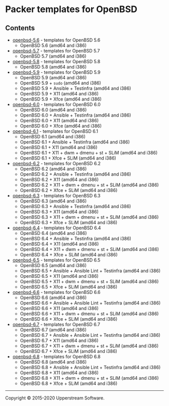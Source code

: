 # Packer templates for OpenBSD

## Contents

* [openbsd-5.6](openbsd-5.6/README.mdown) - templates for OpenBSD 5.6
	* OpenBSD 5.6 (amd64 and i386)
* [openbsd-5.7](openbsd-5.7/README.mdown) - templates for OpenBSD 5.7
	* OpenBSD 5.7 (amd64 and i386)
* [openbsd-5.8](openbsd-5.8/README.mdown) - templates for OpenBSD 5.8
	* OpenBSD 5.8 (amd64 and i386)
* [openbsd-5.9](openbsd-5.9/README.mdown) - templates for OpenBSD 5.9
	* OpenBSD 5.9 (amd64 and i386)
	* OpenBSD 5.9 + `sudo` (amd64 and i386)
	* OpenBSD 5.9 + Ansible + Testinfra (amd64 and i386)
	* OpenBSD 5.9 + X11 (amd64 and i386)
	* OpenBSD 5.9 + Xfce (amd64 and i386)
* [openbsd-6.0](openbsd-6.0/README.mdown) - templates for OpenBSD 6.0
	* OpenBSD 6.0 (amd64 and i386)
	* OpenBSD 6.0 + Ansible + Testinfra (amd64 and i386)
	* OpenBSD 6.0 + X11 (amd64 and i386)
	* OpenBSD 6.0 + Xfce (amd64 and i386)
* [openbsd-6.1](openbsd-6.1/README.mdown) - templates for OpenBSD 6.1
	* OpenBSD 6.1 (amd64 and i386)
	* OpenBSD 6.1 + Ansible + Testinfra (amd64 and i386)
	* OpenBSD 6.1 + X11 (amd64 and i386)
	* OpenBSD 6.1 + X11 + dwm + dmenu + st + SLiM (amd64 and i386)
	* OpenBSD 6.1 + Xfce + SLiM (amd64 and i386)
* [openbsd-6.2](openbsd-6.2/README.mdown) - templates for OpenBSD 6.2
	* OpenBSD 6.2 (amd64 and i386)
	* OpenBSD 6.2 + Ansible + Testinfra (amd64 and i386)
	* OpenBSD 6.2 + X11 (amd64 and i386)
	* OpenBSD 6.2 + X11 + dwm + dmenu + st + SLiM (amd64 and i386)
	* OpenBSD 6.2 + Xfce + SLiM (amd64 and i386)
* [openbsd-6.3](openbsd-6.3/README.mdown) - templates for OpenBSD 6.3
	* OpenBSD 6.3 (amd64 and i386)
	* OpenBSD 6.3 + Ansible + Testinfra (amd64 and i386)
	* OpenBSD 6.3 + X11 (amd64 and i386)
	* OpenBSD 6.3 + X11 + dwm + dmenu + st + SLiM (amd64 and i386)
	* OpenBSD 6.3 + Xfce + SLiM (amd64 and i386)
* [openbsd-6.4](openbsd-6.4/README.mdown) - templates for OpenBSD 6.4
	* OpenBSD 6.4 (amd64 and i386)
	* OpenBSD 6.4 + Ansible + Testinfra (amd64 and i386)
	* OpenBSD 6.4 + X11 (amd64 and i386)
	* OpenBSD 6.4 + X11 + dwm + dmenu + st + SLiM (amd64 and i386)
	* OpenBSD 6.4 + Xfce + SLiM (amd64 and i386)
* [openbsd-6.5](openbsd-6.5/README.mdown) - templates for OpenBSD 6.5
	* OpenBSD 6.5 (amd64 and i386)
	* OpenBSD 6.5 + Ansible + Ansible Lint + Testinfra (amd64 and i386)
	* OpenBSD 6.5 + X11 (amd64 and i386)
	* OpenBSD 6.5 + X11 + dwm + dmenu + st + SLiM (amd64 and i386)
	* OpenBSD 6.5 + Xfce + SLiM (amd64 and i386)
* [openbsd-6.6](openbsd-6.6/README.mdown) - templates for OpenBSD 6.6
	* OpenBSD 6.6 (amd64 and i386)
	* OpenBSD 6.6 + Ansible + Ansible Lint + Testinfra (amd64 and i386)
	* OpenBSD 6.6 + X11 (amd64 and i386)
	* OpenBSD 6.6 + X11 + dwm + dmenu + st + SLiM (amd64 and i386)
	* OpenBSD 6.6 + Xfce + SLiM (amd64 and i386)
* [openbsd-6.7](openbsd-6.7/README.mdown) - templates for OpenBSD 6.7
	* OpenBSD 6.7 (amd64 and i386)
	* OpenBSD 6.7 + Ansible + Ansible Lint + Testinfra (amd64 and i386)
	* OpenBSD 6.7 + X11 (amd64 and i386)
	* OpenBSD 6.7 + X11 + dwm + dmenu + st + SLiM (amd64 and i386)
	* OpenBSD 6.7 + Xfce + SLiM (amd64 and i386)
* [openbsd-6.8](openbsd-6.8/README.mdown) - templates for OpenBSD 6.8
	* OpenBSD 6.8 (amd64 and i386)
	* OpenBSD 6.8 + Ansible + Ansible Lint + Testinfra (amd64 and i386)
	* OpenBSD 6.8 + X11 (amd64 and i386)
	* OpenBSD 6.8 + X11 + dwm + dmenu + st + SLiM (amd64 and i386)
	* OpenBSD 6.8 + Xfce + SLiM (amd64 and i386)

- - -

Copyright &copy; 2015-2020 Upperstream Software.
